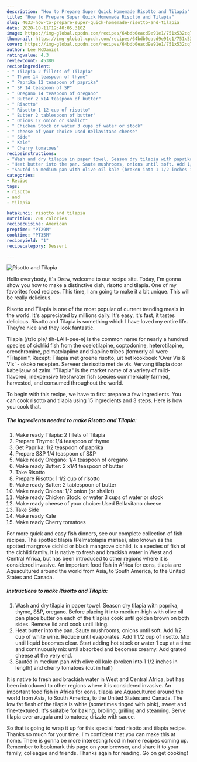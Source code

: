 ```yaml
---
description: "How to Prepare Super Quick Homemade Risotto and Tilapia"
title: "How to Prepare Super Quick Homemade Risotto and Tilapia"
slug: 4033-how-to-prepare-super-quick-homemade-risotto-and-tilapia
date: 2020-10-11T12:40:05.310Z
image: https://img-global.cpcdn.com/recipes/64bdb0eacd9e91e1/751x532cq70/risotto-and-tilapia-recipe-main-photo.jpg
thumbnail: https://img-global.cpcdn.com/recipes/64bdb0eacd9e91e1/751x532cq70/risotto-and-tilapia-recipe-main-photo.jpg
cover: https://img-global.cpcdn.com/recipes/64bdb0eacd9e91e1/751x532cq70/risotto-and-tilapia-recipe-main-photo.jpg
author: Lee McDaniel
ratingvalue: 4.3
reviewcount: 45380
recipeingredient:
- " Tilapia 2 fillets of Tilapia"
- " Thyme 14 teaspoon of thyme"
- " Paprika 12 teaspoon of paprika"
- " SP 14 teaspoon of SP"
- " Oregano 14 teaspoon of oregano"
- " Butter 2 x14 teaspoon of butter"
- " Risotto"
- " Risotto 1 12 cup of risotto"
- " Butter 2 tablespoon of butter"
- " Onions 12 onion or shallot"
- " Chicken Stock or water 3 cups of water or stock"
- " cheese of your choice Used Bellavitano cheese"
- " Side"
- " Kale"
- " Cherry tomatoes"
recipeinstructions:
- "Wash and dry tilapia in paper towel. Season dry tilapia with paprika, thyme, S&amp;P, oregano. Before placing it into medium-high with olive oil pan place butter on each of the tilapias cook until golden brown on both sides. Remove lid and cook until liking."
- "Heat butter into the pan. Saute mushrooms, onions until soft. Add 1/2 cup of white wine. Reduce until evaporates. Add 1 1/2 cup of risotto. Mix until liquid becomes clear. Start adding hot stock or water 1 cup at a time and continuously mix until absorbed and becomes creamy. Add grated cheese at the very end."
- "Sautéd in medium pan with olive oil kale (broken into 1 1/2 inches in length) and cherry tomatoes (cut in half)"
categories:
- Recipe
tags:
- risotto
- and
- tilapia

katakunci: risotto and tilapia 
nutrition: 200 calories
recipecuisine: American
preptime: "PT29M"
cooktime: "PT35M"
recipeyield: "1"
recipecategory: Dessert

---
```



![Risotto and Tilapia](https://img-global.cpcdn.com/recipes/64bdb0eacd9e91e1/751x532cq70/risotto-and-tilapia-recipe-main-photo.jpg)

Hello everybody, it's Drew, welcome to our recipe site. Today, I'm gonna show you how to make a distinctive dish, risotto and tilapia. One of my favorites food recipes. This time, I am going to make it a bit unique. This will be really delicious.

Risotto and Tilapia is one of the most popular of current trending meals in the world. It's appreciated by millions daily. It's easy, it's fast, it tastes delicious. Risotto and Tilapia is something which I have loved my entire life. They're nice and they look fantastic.

Tilapia (/tɪˈlɑːpiə/ tih-LAH-pee-ə) is the common name for nearly a hundred species of cichlid fish from the coelotilapine, coptodonine, heterotilapine, oreochromine, pelmatolapiine and tilapiine tribes (formerly all were &#34;Tilapiini&#34;. Recept: Tilapia met groene risotto, uit het kookboek &#39;Over Vis &amp; Vis&#39; - okoko recepten. Serveer de risotto met de vis. Vervang tilapia door kabeljauw of zalm. &#34;Tilapia&#34; is the market name of a variety of mild-flavored, inexpensive freshwater fish species commercially farmed, harvested, and consumed throughout the world.


To begin with this recipe, we have to first prepare a few ingredients. You can cook risotto and tilapia using 15 ingredients and 3 steps. Here is how you cook that.

<!--inarticleads1-->

##### The ingredients needed to make Risotto and Tilapia:

1. Make ready  Tilapia: 2 fillets of Tilapia
1. Prepare  Thyme: 1/4 teaspoon of thyme
1. Get  Paprika: 1/2 teaspoon of paprika
1. Prepare  S&amp;P 1/4 teaspoon of S&amp;P
1. Make ready  Oregano: 1/4 teaspoon of oregano
1. Make ready  Butter: 2 x1/4 teaspoon of butter
1. Take  Risotto
1. Prepare  Risotto: 1 1/2 cup of risotto
1. Make ready  Butter: 2 tablespoon of butter
1. Make ready  Onions: 1/2 onion (or shallot)
1. Make ready  Chicken Stock: or water 3 cups of water or stock
1. Make ready  cheese of your choice: Used Bellavitano cheese
1. Take  Side
1. Make ready  Kale
1. Make ready  Cherry tomatoes


For more quick and easy fish dinners, see our complete collection of fish recipes. The spotted tilapia (Pelmatolapia mariae), also known as the spotted mangrove cichlid or black mangrove cichlid, is a species of fish of the cichlid family. It is native to fresh and brackish water in West and Central Africa, but has been introduced to other regions where it is considered invasive. An important food fish in Africa for eons, tilapia are Aquacultured around the world from Asia, to South America, to the United States and Canada. 

<!--inarticleads2-->

##### Instructions to make Risotto and Tilapia:

1. Wash and dry tilapia in paper towel. Season dry tilapia with paprika, thyme, S&amp;P, oregano. Before placing it into medium-high with olive oil pan place butter on each of the tilapias cook until golden brown on both sides. Remove lid and cook until liking.
1. Heat butter into the pan. Saute mushrooms, onions until soft. Add 1/2 cup of white wine. Reduce until evaporates. Add 1 1/2 cup of risotto. Mix until liquid becomes clear. Start adding hot stock or water 1 cup at a time and continuously mix until absorbed and becomes creamy. Add grated cheese at the very end.
1. Sautéd in medium pan with olive oil kale (broken into 1 1/2 inches in length) and cherry tomatoes (cut in half)


It is native to fresh and brackish water in West and Central Africa, but has been introduced to other regions where it is considered invasive. An important food fish in Africa for eons, tilapia are Aquacultured around the world from Asia, to South America, to the United States and Canada. The low fat flesh of the tilapia is white (sometimes tinged with pink), sweet and fine-textured. It&#39;s suitable for baking, broiling, grilling and steaming. Serve tilapia over arugula and tomatoes; drizzle with sauce. 

So that is going to wrap it up for this special food risotto and tilapia recipe. Thanks so much for your time. I'm confident that you can make this at home. There is gonna be more interesting food in home recipes coming up. Remember to bookmark this page on your browser, and share it to your family, colleague and friends. Thanks again for reading. Go on get cooking!
